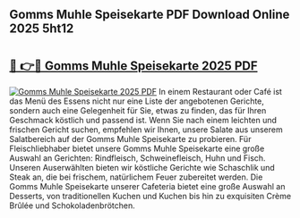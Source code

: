 ## Gomms Muhle Speisekarte PDF Download Online 2025 5ht12

# <h2><a href="http://gcb1mr.nevu.top/?p=Gomms+Muhle+Speisekarte">🔗 👉🔴 Gomms Muhle Speisekarte 2025 PDF</a></h2>

[![Gomms Muhle Speisekarte 2025 PDF](https://i.imgur.com/dBaPXMq.png)](http://gcb1mr.nevu.top/?p=Gomms+Muhle+Speisekarte)
In einem Restaurant oder Café ist das Menü des Essens nicht nur eine Liste der angebotenen Gerichte, sondern auch eine Gelegenheit für Sie, etwas zu finden, das für Ihren Geschmack köstlich und passend ist. Wenn Sie nach einem leichten und frischen Gericht suchen, empfehlen wir Ihnen, unsere Salate aus unserem Salatbereich auf der Gomms Muhle Speisekarte zu probieren. Für Fleischliebhaber bietet unsere Gomms Muhle Speisekarte eine große Auswahl an Gerichten: Rindfleisch, Schweinefleisch, Huhn und Fisch. Unseren Auserwählten bieten wir köstliche Gerichte wie Schaschlik und Steak an, die bei frischem, natürlichem Feuer zubereitet werden. Die Gomms Muhle Speisekarte unserer Cafeteria bietet eine große Auswahl an Desserts, von traditionellen Kuchen und Kuchen bis hin zu exquisiten Crème Brûlée und Schokoladenbrötchen.
